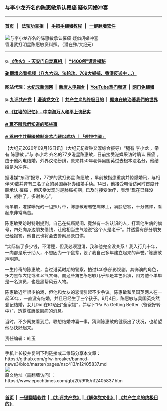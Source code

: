 ### 与李小龙齐名的陈惠敏承认罹癌 疑似闪婚冲喜
------------------------

#### [首页](https://github.com/gfw-breaker/banned-news3/blob/master/README.md) &nbsp;&nbsp;|&nbsp;&nbsp; [法轮功真相](https://github.com/begood0513/basic/blob/master/README.md)  &nbsp;&nbsp;|&nbsp;&nbsp; [手把手翻墙教程](https://github.com/gfw-breaker/guides/wiki)  &nbsp;&nbsp;|&nbsp;&nbsp; [一键翻墙软件](https://github.com/gfw-breaker/nogfw/blob/master/README.md)  



<div><img alt="与李小龙齐名的陈惠敏承认罹癌 疑似闪婚冲喜" class="attachment-djy_600_400 size-djy_600_400 wp-post-image" src="https://i.epochtimes.com/assets/uploads/2020/09/chen-huimin01-600x400.jpg"/>
<div class="caption">
 香港武打明星陈惠敏资料照。（潘在殊/大纪元）
</div></div><hr/>

#### 💥 [《伪火》 - 天安门自焚真相 ](http://158.247.195.190:10000/videos/blog/weihuo.html)&nbsp; |&nbsp; [“1400例”谎言揭秘  ](http://158.247.195.190:10000/videos/blog/jiexi1400.html)

#### [ 🎬  翻墙必看视频（八九六四、法轮功、709大抓捕、香港反送中 ...）](https://github.com/gfw-breaker/links/blob/master/banned.md)

#### 网站代理：[大纪元新闻网](http://158.247.195.190:10080/gb/) &nbsp;|&nbsp; [新唐人电视台](http://158.247.195.190:8808/gb/)  &nbsp;|&nbsp; [YouTube热门频道](http://158.247.195.190/youtube.html) &nbsp;|&nbsp; [网门免翻墙](http://158.247.195.190:11000/show.aspx?name=ogHome)

#### 💥 [九评共产党](http://158.247.195.190:10000/videos/res/jiuping/)&nbsp; |&nbsp; [漫谈党文化](http://158.247.195.190:10000/videos/res/mtdwh/)&nbsp; |&nbsp; [共产主义的终极目的](http://158.247.195.190:10000/videos/res/zjmd/)&nbsp; |&nbsp; [魔鬼在統治著我們的世界](http://158.247.195.190:10000/videos/res/TheSpecter/)  

#### [ 🔥  《红墙的记忆》- 中南海万人和平上访纪实](http://158.247.195.190:10000/videos/news/../legend/index.html)

#### [ 🔥  黨不叫我們知道的那些事](http://158.247.195.190:10000/videos/news/truth02.html)

#### [ 🔥  爲何中共舉國體制造芯片難以成功 ｜「透視中國」](http://158.247.195.190:10000/videos/news/don03.html)

<div><p>
 【大纪元2020年09月16日讯】（大纪元记者钟又淳综合报导）“腿有
 <ok href="https://www.epochtimes.com/gb/tag/%E6%9D%8E%E5%B0%8F%E9%BE%99.html">
  李小龙
 </ok>
 ，拳有
 <ok href="https://www.epochtimes.com/gb/tag/%E9%99%88%E6%83%A0%E6%95%8F.html">
  陈惠敏
 </ok>
 。”与
 <ok href="https://www.epochtimes.com/gb/tag/%E6%9D%8E%E5%B0%8F%E9%BE%99.html">
  李小龙
 </ok>
 齐名的77岁港星陈惠敏，日前接受港媒采访时确认
 <ok href="https://www.epochtimes.com/gb/tag/%E7%BD%B9%E7%99%8C.html">
  罹癌
 </ok>
 。由于他闪电结婚，外界议论纷纷，原来其50年老伴吴国英过去根本没名分，他结婚是为冲喜。
</p>
<p>
 据港媒“东网”报导，77岁的武打影星
 <ok href="https://www.epochtimes.com/gb/tag/%E9%99%88%E6%83%A0%E6%95%8F.html">
  陈惠敏
 </ok>
 ，早前被指患重病并惊爆婚讯，与相伴50载并育有三名子女的吴国英补办结婚手续。14日，他接受电话访问时首度开腔承认
 <ok href="https://www.epochtimes.com/gb/tag/%E7%BD%B9%E7%99%8C.html">
  罹癌
 </ok>
 ，但庆幸发现时是肺癌初期，已及时接受治疗，表示“现在已经没事，战胜了，多谢关心”。
</p>
<p>
 稍早前，港媒曝光的一组照片中，陈惠敏蜷缩在病床上，满脸愁容，十分憔悴，看起来非常痛苦。
</p>
<p>
 陈惠敏受访时特别提到，自己在抗癌期间，竟然有一名认识的人，打着他生病的旗号，四处向身边朋友借钱，让他相当生气地说“这个人是老千”。并透露有部分朋友已经报警，他自己也将会去警察局录口供。
</p>
<p>
 “实际借了多少钱，不清楚，但我必须澄清，我和他完全没关系！我入行几十年，一向都是乐于助人，不想因为一个鼠辈，毁了我自己多年建立起来的声誉。”陈惠敏声明道。
</p>
<p>
 一生传奇的陈惠敏，当过港英时期的警察，拍过140多部影视剧。其饰演的角色，多为黑帮大佬或者义气大哥。而这些角色陈惠敏几乎都是本色出演，因为他不单单是一名演员，也是黑帮风云人物。
</p>
<p>
 陈惠敏近年很少拍戏，但他和女友的恋情引起不少争议。陈惠敏和吴国英两人在一起50年，一直没有结婚，并且已经生了三个孩子。9月4日，陈惠敏与吴国英突然登记结婚，女儿Didi在IG晒出“全家福”，并写下“Pa Pa Getting Better（爸爸好转中）”，透露陈惠敏患病的消息。
</p>
<p>
 当时，不少网友看到后，联想结婚冲喜一事，猜测陈惠敏的健康出了状况，也希望他尽快好起来。
</p>
<p>
 责任编辑：韩玉
</p>
</div>
<hr/>
手机上长按并复制下列链接或二维码分享本文章：<br/>
https://github.com/gfw-breaker/banned-news3/blob/master/pages/nsc413/n12405837.md <br/>
<a href='https://github.com/gfw-breaker/banned-news3/blob/master/pages/nsc413/n12405837.md'><img src='https://github.com/gfw-breaker/banned-news3/blob/master/pages/nsc413/n12405837.md.png'/></a> <br/>
原文地址（需翻墙访问）：https://www.epochtimes.com/gb/20/9/15/n12405837.htm


------------------------
#### [首页](https://github.com/gfw-breaker/banned-news3/blob/master/README.md) &nbsp;|&nbsp; [一键翻墙软件](https://github.com/gfw-breaker/nogfw/blob/master/README.md) &nbsp;| [《九评共产党》](https://github.com/gfw-breaker/9ping.md/blob/master/README.md#九评之一评共产党是什么) | [《解体党文化》](https://github.com/gfw-breaker/jtdwh.md/blob/master/README.md) | [《共产主义的终极目的》](https://github.com/gfw-breaker/gczydzjmd.md/blob/master/README.md)


<img src='http://gfw-breaker.win/banned-news3/pages/nsc413/n12405837.md' width='0px' height='0px'/>